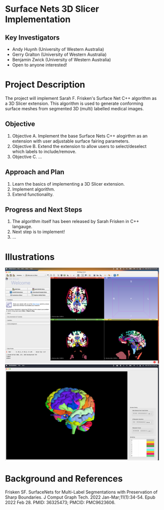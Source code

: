 # Surface Nets 3D Slicer Implementation

## Key Investigators

- Andy Huynh (University of Western Australia)
- Gerry Gralton (University of Western Australia)
- Benjamin Zwick (University of Western Australia)
- Open to anyone interested!

# Project Description

The project will implement Sarah F. Frisken's Surface Net C++ algorithm as a 3D Slicer extension. This algorithm is used to generate conforming surface meshes from segmented 3D (multi) labelled medical images.

## Objective

<!-- Describe here WHAT you would like to achieve (what you will have as end result). -->

1. Objective A. Implement the base Surface Nets C++ alogirthm as an extension with user adjustable surface fairing parameters.
2. Objective B. Extend the extension to allow users to select/deselect which labels to include/remove.
3. Objective C. ...

## Approach and Plan

<!-- Describe here HOW you would like to achieve the objectives stated above. -->

1. Learn the basics of implementing a 3D Slicer extension.
2. Implement algorithm.
3. Extend functionality.

## Progress and Next Steps

<!-- Update this section as you make progress, describing of what you have ACTUALLY DONE. If there are specific steps that you could not complete then you can describe them here, too. -->

1. The algorithm itself has been released by Sarah Frisken in C++ langauge. 
2. Next step is to implement!
3. ...

# Illustrations

![Open Anatomy's SPL/NAC Brain Atlas in 3D Slicer](SlicerBrainLabel.png)
![Surface Nets algorithm on Open Anatomy's SPL/NAC Brain Atlas](SurfaceNetsProgram.png)


# Background and References

<!-- If you developed any software, include link to the source code repository. If possible, also add links to sample data, and to any relevant publications. -->

Frisken SF. SurfaceNets for Multi-Label Segmentations with Preservation of Sharp Boundaries. J Comput Graph Tech. 2022 Jan-Mar;11(1):34-54. Epub 2022 Feb 28. PMID: 36325473; PMCID: PMC9623606.
